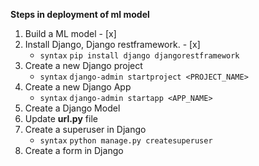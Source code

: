 **Steps in deployment of ml model**

1. Build a ML model - [x] 
2. Install Django, Django restframework. - [x] <br>
   - `syntax`  ```pip install django djangorestframework```
3. Create a new Django project <br>
   - `syntax` ```django-admin startproject <PROJECT_NAME>``` 
4. Create a new Django App  <br>
   - `syntax`  ```django-admin startapp <APP_NAME>``` 
5. Create a Django Model 
6. Update **url.py** file
7. Create a superuser in Django <br>
   - `syntax` ```python manage.py createsuperuser```
8. Create a form in Django